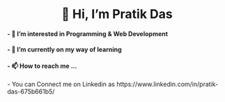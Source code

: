 <h1> <center>👋 Hi, I’m Pratik Das </center> </h1>
<h4>- 👀 I’m interested in Programming & Web Development</h4>
<h4>- 🌱 I’m currently on my way of learning </h4>
<h4>- 📫 How to reach me ... </h4> 
- You can Connect me on Linkedin as https://www.linkedin.com/in/pratik-das-675b661b5/

<!---
pratik2050/pratik2050 is a ✨ special ✨ repository because its `README.md` (this file) appears on your GitHub profile.
You can click the Preview link to take a look at your changes.
--->
